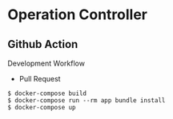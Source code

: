 # Operation Controller

## Github Action
Development Workflow
- Pull Request

```
$ docker-compose build
$ docker-compose run --rm app bundle install
$ docker-compose up
```

